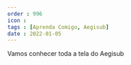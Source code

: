```yaml
---
order : 996
icon : 
tags : [Aprenda Comigo, Aegisub]
date : 2022-01-05
---
```


Vamos conhecer toda a tela do Aegisub
